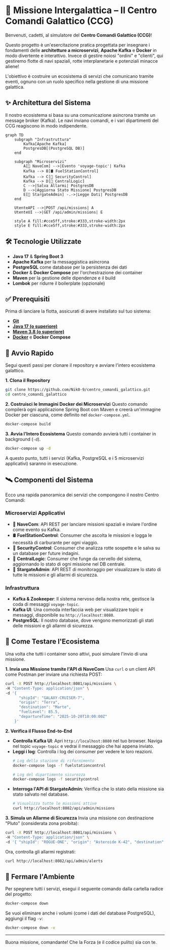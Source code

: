 # 🚀 Missione Intergalattica – Il Centro Comandi Galattico (CCG)

Benvenuti, cadetti, al simulatore del **Centro Comandi Galattico (CCG)**!

Questo progetto è un'esercitazione pratica progettata per insegnare i fondamenti delle **architetture a microservizi**, **Apache Kafka** e **Docker** in modo divertente e interattivo. Invece di gestire noiosi "ordini" e "clienti", qui gestiremo flotte di navi spaziali, rotte interplanetarie e potenziali minacce aliene!

L'obiettivo è costruire un ecosistema di servizi che comunicano tramite eventi, ognuno con un ruolo specifico nella gestione di una missione galattica.

## ✨ Architettura del Sistema

Il nostro ecosistema si basa su una comunicazione asincrona tramite un message broker (Kafka). Le navi inviano comandi, e i vari dipartimenti del CCG reagiscono in modo indipendente.

```mermaid
graph TD
    subgraph "Infrastruttura"
        Kafka[Apache Kafka]
        PostgresDB[(PostgreSQL DB)]
    end

    subgraph "Microservizi"
        A[🚀 NaveCom] -->|Evento 'voyage-topic'| Kafka
        Kafka --> B[🛢️ FuelStationControl]
        Kafka --> C[🔐 SecurityControl]
        Kafka --> D[📡 CentralLogic]
        C -->|Salva Allarmi| PostgresDB
        D -->|Aggiorna Stato Missione| PostgresDB
        E[🌌 StargateAdmin] -.->|Legge Dati| PostgresDB
    end

    UtenteAPI -->|POST /api/missions| A
    UtenteUI -->|GET /api/admin/missions| E

    style A fill:#cce5ff,stroke:#333,stroke-width:2px
    style E fill:#cce5ff,stroke:#333,stroke-width:2px
```

## 🛠️ Tecnologie Utilizzate

*   **Java 17** & **Spring Boot 3**
*   **Apache Kafka** per la messaggistica asincrona
*   **PostgreSQL** come database per la persistenza dei dati
*   **Docker** & **Docker Compose** per l'orchestrazione dei container
*   **Maven** per la gestione delle dipendenze e il build
*   **Lombok** per ridurre il boilerplate (opzionale)

## ✅ Prerequisiti

Prima di lanciare la flotta, assicurati di avere installato sul tuo sistema:
*   [**Git**](https://git-scm.com/downloads)
*   [**Java 17 (o superiore)**](https://www.oracle.com/java/technologies/downloads/#java17)
*   [**Maven 3.8 (o superiore)**](https://maven.apache.org/download.cgi)
*   [**Docker**](https://www.docker.com/products/docker-desktop/) e **Docker Compose**

## 🏁 Avvio Rapido

Segui questi passi per clonare il repository e avviare l'intero ecosistema galattico.

**1. Clona il Repository**
```bash
git clone https://github.com/Nik0-9/centro_comandi_galattico.git
cd centro_comandi_galattico
```

**2. Costruisci le Immagini Docker dei Microservizi**
Questo comando compilerà ogni applicazione Spring Boot con Maven e creerà un'immagine Docker per ciascuna, come definito nel `docker-compose.yml`.
```bash
docker-compose build
```

**3. Avvia l'Intero Ecosistema**
Questo comando avvierà tutti i container in background (`-d`).
```bash
docker-compose up -d
```
A questo punto, tutti i servizi (Kafka, PostgreSQL e i 5 microservizi applicativi) saranno in esecuzione.

## 🛰️ Componenti del Sistema

Ecco una rapida panoramica dei servizi che compongono il nostro Centro Comandi:

### Microservizi Applicativi
*   🚀 **NaveCom**: API REST per lanciare missioni spaziali e inviare l'ordine come evento su Kafka.
*   🛢️ **FuelStationControl**: Consumer che ascolta le missioni e logga le necessità di carburante per ogni viaggio.
*   🔐 **SecurityControl**: Consumer che analizza rotte sospette e le salva su un database per future indagini.
*   📡 **CentralLogic**: Consumer che funge da cervello del sistema, aggiornando lo stato di ogni missione nel DB centrale.
*   🌌 **StargateAdmin**: API REST di monitoraggio per visualizzare lo stato di tutte le missioni e gli allarmi di sicurezza.

### Infrastruttura
*   **Kafka & Zookeeper**: Il sistema nervoso della nostra rete, gestisce la coda di messaggi `voyage-topic`.
*   **Kafka UI**: Una comoda interfaccia web per visualizzare topic e messaggi, disponibile su `http://localhost:8080`.
*   **PostgreSQL**: Il nostro database, dove vengono memorizzati gli stati delle missioni e gli allarmi di sicurezza.

## 🧪 Come Testare l'Ecosistema

Una volta che tutti i container sono attivi, puoi simulare l'invio di una missione.

**1. Invia una Missione tramite l'API di NaveCom**
Usa `curl` o un client API come Postman per inviare una richiesta POST:

```bash
curl -X POST http://localhost:8081/api/missions \
-H "Content-Type: application/json" \
-d '{
      "shipId": "GALAXY-CRUISER-7",
      "origin": "Terra",
      "destination": "Marte",
      "fuelLevel": 85.5,
      "departureTime": "2025-10-20T10:00:00Z"
    }'
```

**2. Verifica il Flusso End-to-End**
*   **Controlla Kafka UI**: Apri `http://localhost:8080` nel tuo browser. Naviga nel topic `voyage-topic` e vedrai il messaggio che hai appena inviato.
*   **Leggi i log**: Controlla i log dei consumer per vedere le loro reazioni.
    ```bash
    # Log della stazione di rifornimento
    docker-compose logs -f fuelstationcontrol

    # Log del dipartimento sicurezza
    docker-compose logs -f securitycontrol
    ```
*   **Interroga l'API di StargateAdmin**: Verifica che lo stato della missione sia stato salvato nel database.
    ```bash
    # Visualizza tutte le missioni attive
    curl http://localhost:8082/api/admin/missions
    ```

**3. Simula un Allarme di Sicurezza**
Invia una missione con destinazione "Pluto" (considerata zona proibita):
```bash
curl -X POST http://localhost:8081/api/missions \
-H "Content-Type: application/json" \
-d '{ "shipId": "ROGUE-ONE", "origin": "Asteroide K-42", "destination": "Pluto", "fuelLevel": 50.0, "departureTime": "2025-10-21T11:00:00Z" }'
```
Ora, controlla gli allarmi registrati:
```bash
curl http://localhost:8082/api/admin/alerts
```

## 🛑 Fermare l'Ambiente

Per spegnere tutti i servizi, esegui il seguente comando dalla cartella radice del progetto:
```bash
docker-compose down
```
Se vuoi eliminare anche i volumi (come i dati del database PostgreSQL), aggiungi il flag `-v`:
```bash
docker-compose down -v
```

---

Buona missione, comandante! Che la Forza (e il codice pulito) sia con te.
